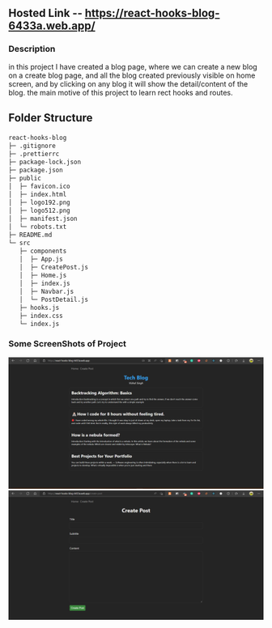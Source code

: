## Hosted Link -- https://react-hooks-blog-6433a.web.app/

### Description

in this project I have created a blog page, where we can create a new blog on a create blog page, and all the blog created previously visible on home screen, and by clicking on any blog it will show the detail/content of the blog.
the main motive of this project to learn rect hooks and routes.

## Folder Structure

```
react-hooks-blog
├─ .gitignore
├─ .prettierrc
├─ package-lock.json
├─ package.json
├─ public
│  ├─ favicon.ico
│  ├─ index.html
│  ├─ logo192.png
│  ├─ logo512.png
│  ├─ manifest.json
│  └─ robots.txt
├─ README.md
└─ src
   ├─ components
   │  ├─ App.js
   │  ├─ CreatePost.js
   │  ├─ Home.js
   │  ├─ index.js
   │  ├─ Navbar.js
   │  └─ PostDetail.js
   ├─ hooks.js
   ├─ index.css
   └─ index.js

```

### Some ScreenShots of Project

![Alt text](githubRedme/1.png)
![Alt text](githubRedme/2.png)
